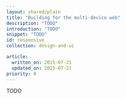 ```yaml
---
layout: shared/plain
title: "Building for the multi-device web"
description: "TODO"
introduction: "TODO"
snippet: "TODO"
id: responsive
collection: design-and-ui

article:
  written_on: 2015-07-21
  updated_on: 2015-07-21
priority: 0
---
```


<p class="intro">
  TODO
</p>
